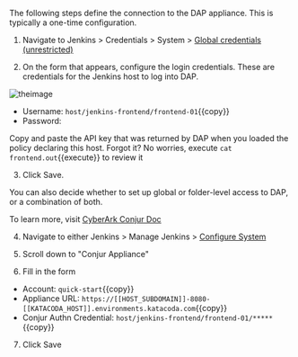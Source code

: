 
The following steps define the connection to the DAP appliance. This is typically a one-time configuration.

1. Navigate to Jenkins > Credentials > System > [Global credentials (unrestricted)](https://[[HOST_SUBDOMAIN]]-8081-[[KATACODA_HOST]].environments.katacoda.com//credentials/store/system/domain/_/newCredentials)

2. On the form that appears, configure the login credentials. These are credentials for the Jenkins host to log into DAP.

![theimage](https://github.com/quincycheng/katacoda-scenarios/raw/master/conjur-jenkins/media/04-conn.PNG)

 - Username: `host/jenkins-frontend/frontend-01`{{copy}}
 - Password: 

  Copy and paste the API key that was returned by DAP when you loaded the policy declaring this host.
  Forgot it?  No worries, execute `cat frontend.out`{{execute}} to review it

3. Click Save.

You can also decide whether to set up global or folder-level access to DAP, or a combination of both.

To learn more, visit [CyberArk Conjur Doc](https://docs.conjur.org/Latest/en/Content/Integrations/jenkins-configure.htm?tocpath=Integrations%7CJenkins%7C_____2#ConfigureJenkinsConjurconnection)


4. Navigate to either Jenkins > Manage Jenkins > [Configure System](https://[[HOST_SUBDOMAIN]]-8081-[[KATACODA_HOST]].environments.katacoda.com/configure)

5. Scroll down to "Conjur Appliance"

6. Fill in the form

- Account: `quick-start`{{copy}}
- Appliance URL: `https://[[HOST_SUBDOMAIN]]-8080-[[KATACODA_HOST]].environments.katacoda.com`{{copy}}
- Conjur Authn Credential: `host/jenkins-frontend/frontend-01/*****`{{copy}}


7. Click Save
